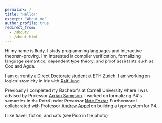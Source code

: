 ```yaml
---
permalink: /
title: "Hello!"
excerpt: "About me"
author_profile: true
redirect_from: 
  - /about/
  - /about.html
---
```


Hi my name is Rudy. I study programming languages and interactive theorem-proving. I'm interested in compiler verification, formalizing language semantics, dependent type theory, and proof assistants such as Coq and Agda.

I am currently a Direct Doctorate student at ETH Zurich. I am working on logical atomicity in Iris with [Ralf Jung](https://research.ralfj.de/).

Previously I completed my Bachelor's at Cornell University where I was advised by Professor [Adrian Sampson](https://www.cs.cornell.edu/~asampson/). I worked on formalizing P4's semantics in the Petr4 under Professor [Nate Foster](https://www.cs.cornell.edu/~jnfoster/). Furthermore I collaborated with Professor [Andrew Appel](https://www.cs.princeton.edu/~appel/) on building a type system for P4.

I like travel, fiction, and cats (see Pico in the photo)!
